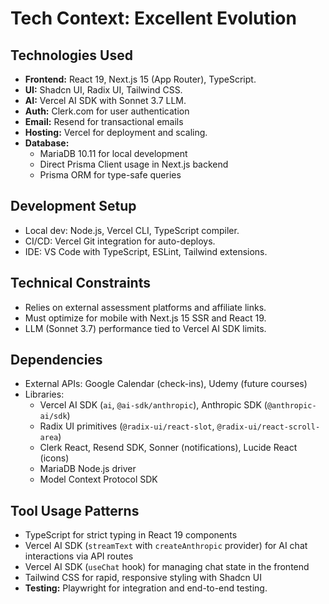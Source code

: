 # Tech Context: Excellent Evolution

## Technologies Used
- **Frontend:** React 19, Next.js 15 (App Router), TypeScript.
- **UI:** Shadcn UI, Radix UI, Tailwind CSS.
- **AI:** Vercel AI SDK with Sonnet 3.7 LLM.
- **Auth:** Clerk.com for user authentication
- **Email:** Resend for transactional emails
- **Hosting:** Vercel for deployment and scaling.
- **Database:**
  - MariaDB 10.11 for local development
  - Direct Prisma Client usage in Next.js backend
  - Prisma ORM for type-safe queries

## Development Setup
- Local dev: Node.js, Vercel CLI, TypeScript compiler.
- CI/CD: Vercel Git integration for auto-deploys.
- IDE: VS Code with TypeScript, ESLint, Tailwind extensions.

## Technical Constraints
- Relies on external assessment platforms and affiliate links.
- Must optimize for mobile with Next.js 15 SSR and React 19.
- LLM (Sonnet 3.7) performance tied to Vercel AI SDK limits.

## Dependencies
- External APIs: Google Calendar (check-ins), Udemy (future courses)
- Libraries:
  - Vercel AI SDK (`ai`, `@ai-sdk/anthropic`), Anthropic SDK (`@anthropic-ai/sdk`)
  - Radix UI primitives (`@radix-ui/react-slot`, `@radix-ui/react-scroll-area`)
  - Clerk React, Resend SDK, Sonner (notifications), Lucide React (icons)
  - MariaDB Node.js driver
  - Model Context Protocol SDK

## Tool Usage Patterns
- TypeScript for strict typing in React 19 components
- Vercel AI SDK (`streamText` with `createAnthropic` provider) for AI chat interactions via API routes
- Vercel AI SDK (`useChat` hook) for managing chat state in the frontend
- Tailwind CSS for rapid, responsive styling with Shadcn UI
- **Testing:** Playwright for integration and end-to-end testing.